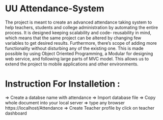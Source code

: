 UU Attendance-System
====================

The project is meant to create an advanced attendance taking system to help teachers, 
students and college administration by automating the entire process. It is designed keeping 
scalability and code- reusability in mind, which means that the same project can be altered 
by changing few variables to get desired results. Furthermore, there’s scope of adding more 
functionality without disturbing any of the existing one. This is made possible by using 
Object Oriented Programming, a Modular for designing web service, and following large 
parts of MVC model. This allows us to extend the project to mobile applications and other environments.



Instruction For Installetion : 
===============================

=> 	Create a databse name with attendance
=>	Import database file
=>	Copy whole document into your local server
=>	type any browser https://localhost/Attendance
=>	Create Teacher profile by click on teacher dashboard





